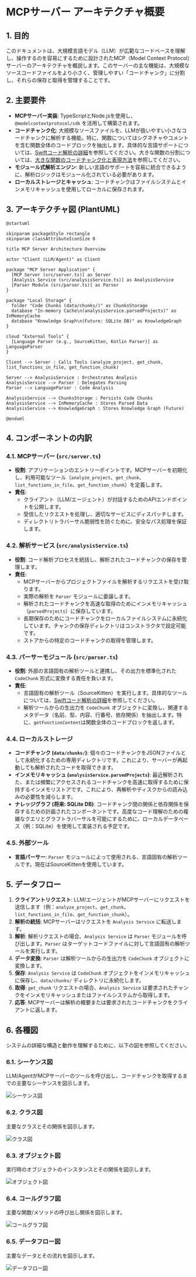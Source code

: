 # MCPサーバー アーキテクチャ概要

## 1. 目的

このドキュメントは、大規模言語モデル（LLM）が広範なコードベースを理解し、操作するのを容易にするために設計されたMCP（Model Context Protocol）サーバーのアーキテクチャを概説します。このサーバーの主な機能は、大規模なソースコードファイルをより小さく、管理しやすい「コードチャンク」に分割し、それらの保存と取得を管理することです。

## 2. 主要要件

- **MCPサーバー実装**: TypeScriptとNode.jsを使用し、`@modelcontextprotocol/sdk` を活用して構築されます。
- **コードチャンク化**: 大規模なソースファイルを、LLMが扱いやすい小さなコードチャンクに解析する機能。特に、関数についてはシグネチャやコメントを含む関数全体のコードブロックを抽出します。具体的な言語サポートについては、[Swiftコード解析の詳細](swift_parsing_details.md)を参照してください。大きな関数の分割については、[大きな関数のコードチャンク化と表現方法](large_function_chunking.md)を参照してください。
- **モジュール式解析エンジン**: 新しい言語のサポートを容易に統合できるように、解析ロジックはモジュール化されている必要があります。
- **ローカルストレージとキャッシュ**: コードチャンクはファイルシステムとインメモリキャッシュを使用してローカルに保存されます。

## 3. アーキテクチャ図 (PlantUML)

```plantuml
@startuml

skinparam packageStyle rectangle
skinparam classAttributeIconSize 0

title MCP Server Architecture Overview

actor "Client (LLM/Agent)" as Client

package "MCP Server Application" {
  [MCP Server (src/server.ts)] as Server
  [Analysis Service (src/analysisService.ts)] as AnalysisService
  [Parser Module (src/parser.ts)] as Parser
}

package "Local Storage" {
  folder "Code Chunks (data/chunks/)" as ChunksStorage
  database "In-memory Cache\n(analysisService.parsedProjects)" as InMemoryCache
  database "Knowledge Graph\n(Future: SQLite DB)" as KnowledgeGraph
}

cloud "External Tools" {
  [Language Parser (e.g., SourceKitten, Kotlin Parser)] as LanguageParser
}

Client --> Server : Calls Tools (analyze_project, get_chunk, list_functions_in_file, get_function_chunk)

Server --> AnalysisService : Orchestrates Analysis
AnalysisService --> Parser : Delegates Parsing
Parser --> LanguageParser : Code Analysis

AnalysisService --> ChunksStorage : Persists Code Chunks
AnalysisService --> InMemoryCache : Stores Parsed Data
AnalysisService --> KnowledgeGraph : Stores Knowledge Graph (Future)

@enduml
```

## 4. コンポーネントの内訳

### 4.1. MCPサーバー (`src/server.ts`)

- **役割**: アプリケーションのエントリーポイントです。MCPサーバーを初期化し、利用可能なツール（`analyze_project`、`get_chunk`、`list_functions_in_file`、`get_function_chunk`）を定義します。
- **責任**:
  - クライアント（LLM/エージェント）が対話するためのAPIエンドポイントを公開します。
  - 受信したリクエストを処理し、適切なサービスにディスパッチします。
  - ディレクトリトラバーサル脆弱性を防ぐために、安全なパス処理を保証します。

### 4.2. 解析サービス (`src/analysisService.ts`)

- **役割**: コード解析プロセスを統括し、解析されたコードチャンクの保存を管理します。
- **責任**:
  - MCPサーバーからプロジェクトファイルを解析するリクエストを受け取ります。
  - 実際の解析を `Parser` モジュールに委譲します。
  - 解析されたコードチャンクを高速な取得のためにインメモリキャッシュ（`parsedProjects`）に保存しています。
  - 長期保存のためにコードチャンクをローカルファイルシステムに永続化しています。チャンクの保存ディレクトリはコンストラクタで設定可能です。
  - ストアからの特定のコードチャンクの取得を管理します。

### 4.3. パーサーモジュール (`src/parser.ts`)

- **役割**: 外部の言語固有の解析ツールと連携し、その出力を標準化された `CodeChunk` 形式に変換する責任を負います。
- **責任**:
  - 言語固有の解析ツール（SourceKitten）を実行します。具体的なツールについては、[Swiftコード解析の詳細](swift_parsing_details.md)を参照してください。
  - 解析ツールからの生出力を `CodeChunk` オブジェクトに変換し、関連するメタデータ（名前、型、内容、行番号、依存関係）を抽出します。特に、`getFunctionContent`は関数全体のコードブロックを返します。

### 4.4. ローカルストレージ

- **コードチャンク (`data/chunks/`)**: 個々のコードチャンクをJSONファイルとして永続化するための専用ディレクトリです。これにより、サーバーが再起動しても解析されたコードを取得できます。
- **インメモリキャッシュ (`analysisService.parsedProjects`)**: 最近解析された、または頻繁にアクセスされるコードチャンクを高速に取得するために保持するインメモリストアです。これにより、再解析やディスクからの読み込みの必要性を減らします。
- **ナレッジグラフ (将来: SQLite DB)**: コードチャンク間の関係と依存関係を保存するための計画されたコンポーネントです。高度なコード理解のための複雑なクエリとグラフトラバーサルを可能にするために、ローカルデータベース（例：SQLite）を使用して実装される予定です。

### 4.5. 外部ツール

- **言語パーサー**: `Parser` モジュールによって使用される、言語固有の解析ツールです。現在はSourceKittenを使用しています。

## 5. データフロー

1.  **クライアントリクエスト**: LLM/エージェントがMCPサーバーにリクエストを送信します（例：`analyze_project`、`get_chunk`、`list_functions_in_file`、`get_function_chunk`）。
2.  **解析の統括**: MCPサーバーはリクエストを `Analysis Service` に転送します。
3.  **解析**: 解析リクエストの場合、`Analysis Service` は `Parser` モジュールを呼び出します。`Parser` はターゲットコードファイルに対して言語固有の解析ツールを実行します。
4.  **データ変換**: `Parser` は解析ツールからの生出力を `CodeChunk` オブジェクトに変換します。
5.  **保存**: `Analysis Service` は `CodeChunk` オブジェクトをインメモリキャッシュに保存し、`data/chunks/` ディレクトリに永続化します。
6.  **取得**: `get_chunk` リクエストの場合、`Analysis Service` は要求されたチャンクをインメモリキャッシュまたはファイルシステムから取得します。
7.  **応答**: MCPサーバーは解析の概要または要求されたコードチャンクをクライアントに返します。

## 6. 各種図

システムの詳細な構造と動作を理解するために、以下の図を参照してください。

### 6.1. シーケンス図

LLM/AgentがMCPサーバーのツールを呼び出し、コードチャンクを取得するまでの主要なシーケンスを図示します。

![シーケンス図](diagrams/sequence_diagram.svg)

### 6.2. クラス図

主要なクラスとその関係を図示します。

![クラス図](diagrams/class_diagram.svg)

### 6.3. オブジェクト図

実行時のオブジェクトのインスタンスとその関係を図示します。

![オブジェクト図](diagrams/object_diagram.svg)

### 6.4. コールグラフ図

主要な関数/メソッドの呼び出し関係を図示します。

![コールグラフ図](diagrams/call_graph_diagram.svg)

### 6.5. データフロー図

主要なデータとその流れを図示します。

![データフロー図](diagrams/data_flow_diagram.svg)
